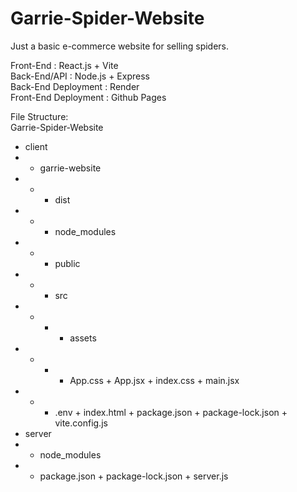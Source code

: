 # Garrie-Spider-Website
Just a basic e-commerce website for selling spiders.

Front-End : React.js + Vite </br>
Back-End/API : Node.js + Express </br>
Back-End Deployment : Render </br>
Front-End Deployment : Github Pages </br>

File Structure: </br>
Garrie-Spider-Website </br>
- client </br>
- - garrie-website </br>
- - - dist </br>
- - - node_modules </br>
- - - public </br>
- - - src </br>
- - - - assets </br>
- - - - App.css + App.jsx + index.css + main.jsx </br>
- - - .env + index.html + package.json + package-lock.json + vite.config.js </br>
- server </br>
- - node_modules </br>
- - package.json + package-lock.json + server.js </br>


